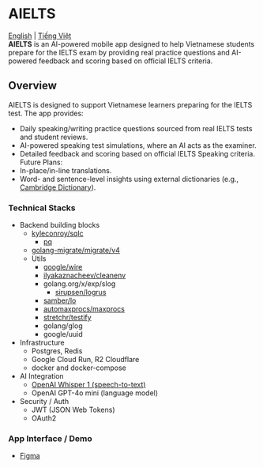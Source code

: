 # AIELTS
[English](./README.md) | [Tiếng Việt](./README.vi.md)  
**AIELTS** is an AI-powered mobile app designed to help Vietnamese students prepare for the IELTS exam by providing real practice questions and AI-powered feedback and scoring based on official IELTS criteria.

## Overview
AIELTS is designed to support Vietnamese learners preparing for the IELTS test. The app provides:
- Daily speaking/writing practice questions sourced from real IELTS tests and student reviews.
- AI-powered speaking test simulations, where an AI acts as the examiner.
- Detailed feedback and scoring based on official IELTS Speaking criteria.
Future Plans:
- In-place/in-line translations.
- Word- and sentence-level insights using external dictionaries (e.g., [Cambridge Dictionary](https://dictionary.cambridge.org/)).
  
### Technical Stacks
- Backend building blocks
  - [kyleconroy/sqlc](https://github.com/kyleconroy/sqlc)
    - [pq](github.com/lib/pq)
  - [golang-migrate/migrate/v4](https://github.com/golang-migrate/migrate)
  - Utils
    - [google/wire](github.com/google/wire)
    - [ilyakaznacheev/cleanenv](https://github.com/ilyakaznacheev/cleanenv)
    - golang.org/x/exp/slog
      - [sirupsen/logrus](https://github.com/sirupsen/logrus)
    - [samber/lo](https://github.com/samber/lo)
    - [automaxprocs/maxprocs](go.uber.org/automaxprocs/maxprocs)
    - [stretchr/testify](github.com/stretchr/testify)
    - golang/glog
    - google/uuid
- Infrastructure
  - Postgres, Redis
  - Google Cloud Run, R2 Cloudflare
  - docker and docker-compose
- AI Integration
  - [OpenAI Whisper 1 (speech-to-text)](https://platform.openai.com/docs/models/whisper-1)
  - OpenAI GPT-4o mini (language model)
- Security / Auth
  - JWT (JSON Web Tokens)
  - OAuth2
  
### App Interface / Demo
- [Figma](https://www.figma.com/proto/vPHyKs5zoKH0oUOJU4g5m6/Untitled?node-id=8-6&p=f&t=5Kwt2wjg0Qjcz6rK-1&scaling=scale-down&content-scaling=fixed&page-id=1%3A30&starting-point-node-id=8%3A24)
  
